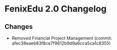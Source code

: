 # FenixEdu 2.0 Changelog

## Changes

* Removed Financial Project Management (commit: afec38eaeb83f8ce7f9612b9d9a6cca5ca1c8355)